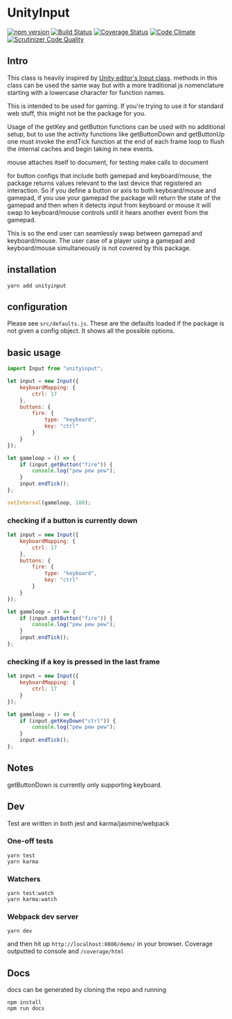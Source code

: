 # UnityInput

[![npm version](https://badge.fury.io/js/unityinput.svg)](http://badge.fury.io/js/unityinput) [![Build Status](https://travis-ci.org/digijin/inputjs.svg?branch=master)](https://travis-ci.org/digijin/inputjs) [![Coverage Status](https://coveralls.io/repos/github/digijin/inputjs/badge.svg?branch=master)](https://coveralls.io/github/digijin/inputjs?branch=master) [![Code Climate](https://codeclimate.com/github/digijin/inputjs.svg)](https://codeclimate.com/github/digijin/inputjs) [![Scrutinizer Code Quality](https://scrutinizer-ci.com/g/digijin/inputjs/badges/quality-score.png?b=master)](https://scrutinizer-ci.com/g/digijin/inputjs/?branch=master)

## Intro

This class is heavily inspired by [Unity editor's Input class](https://docs.unity3d.com/ScriptReference/Input.html). methods in this class can be used the same way but with a more traditional js nomenclature starting with a lowercase character for function names.

This is intended to be used for gaming. If you're trying to use it for standard web stuff, this might not be the package for you.

Usage of the getKey and getButton functions can be used with no additional setup, but to use the activity functions like getButtonDown and getButtonUp one must invoke the endTick function at the end of each frame loop to flush the internal caches and begin taking in new events.

mouse attaches itself to document, for testing make calls to document

for button configs that include both gamepad and keyboard/mouse, the package returns values relevant to the last device that registered an interaction. So if you define a button or axis to both keyboard/mouse and gamepad, if you use your gamepad the package will return the state of the gamepad and then when it detects input from keyboard or mouse it will swap to keyboard/mouse controls until it hears another event from the gamepad.

This is so the end user can seamlessly swap between gamepad and keyboard/mouse. The user case of a player using a gamepad and keyboard/mouse simultaneously is not covered by this package.

## installation

```
yarn add unityinput
```

## configuration

Please see `src/defaults.js`. These are the defaults loaded if the package is not given a config object. It shows all the possible options.

## basic usage

```javascript
import Input from "unityinput";

let input = new Input({
	keyboardMapping: {
		ctrl: 17
	},
	buttons: {
		fire: {
			type: "keyboard",
			key: "ctrl"
		}
	}
});

let gameloop = () => {
	if (input.getButton("fire")) {
		console.log("pew pew pew");
	}
	input.endTick();
};

setInterval(gameloop, 100);
```

### checking if a button is currently down

```javascript
let input = new Input({
	keyboardMapping: {
		ctrl: 17
	},
	buttons: {
		fire: {
			type: "keyboard",
			key: "ctrl"
		}
	}
});

let gameloop = () => {
	if (input.getButton("fire")) {
		console.log("pew pew pew");
	}
	input.endTick();
};
```

### checking if a key is pressed in the last frame

```javascript
let input = new Input({
	keyboardMapping: {
		ctrl: 17
	}
});

let gameloop = () => {
	if (input.getKeyDown("ctrl")) {
		console.log("pew pew pew");
	}
	input.endTick();
};
```

## Notes

getButtonDown is currently only supporting keyboard.

## Dev

Test are written in both jest and karma/jasmine/webpack

### One-off tests

```
yarn test
yarn karma
```

### Watchers

```
yarn test:watch
yarn karma:watch
```

### Webpack dev server

```
yarn dev
```

and then hit up `http://localhost:8080/demo/` in your browser.
Coverage outputted to console and `/coverage/html`

## Docs

docs can be generated by cloning the repo and running

```
npm install
npm run docs
```
